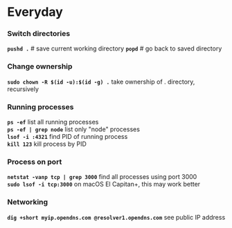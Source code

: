 # Everyday

### Switch directories

**`pushd .`** \# save current working directory **`popd`** \# go back to saved directory

### Change ownership

**`sudo chown -R $(id -u):$(id -g) .`** take ownership of . directory, recursively

### Running processes

**`ps -ef`** list all running processes  
**`ps -ef | grep node`** list only "node" processes  
**`lsof -i :4321`** find PID of running process  
**`kill 123`** kill process by PID

### Process on port

**`netstat -vanp tcp | grep 3000`** find all processes using port 3000  
**`sudo lsof -i tcp:3000`** on macOS El Capitan+, this may work better

### Networking

**`dig +short myip.opendns.com @resolver1.opendns.com`** see public IP address


